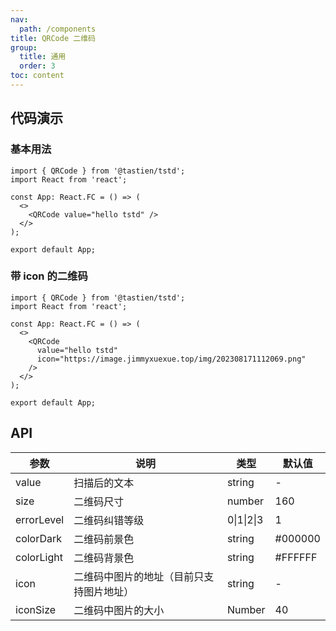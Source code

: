 ```yaml
---
nav:
  path: /components
title: QRCode 二维码
group:
  title: 通用
  order: 3
toc: content
---
```


## 代码演示

### 基本用法

```tsx
import { QRCode } from '@tastien/tstd';
import React from 'react';

const App: React.FC = () => (
  <>
    <QRCode value="hello tstd" />
  </>
);

export default App;
```

### 带 icon 的二维码

```tsx
import { QRCode } from '@tastien/tstd';
import React from 'react';

const App: React.FC = () => (
  <>
    <QRCode
      value="hello tstd"
      icon="https://image.jimmyxuexue.top/img/202308171112069.png"
    />
  </>
);

export default App;
```

## API

| 参数       | 说明                                     | 类型       | 默认值   |
| ---------- | ---------------------------------------- | ---------- | -------- |
| value      | 扫描后的文本                             | string     | -        |
| size       | 二维码尺寸                               | number     | 160      |
| errorLevel | 二维码纠错等级                           | 0\|1\|2\|3 | 1        |
| colorDark  | 二维码前景色                             | string     | \#000000 |
| colorLight | 二维码背景色                             | string     | \#FFFFFF |
| icon       | 二维码中图片的地址（目前只支持图片地址） | string     | -        |
| iconSize   | 二维码中图片的大小                       | Number     | 40       |
